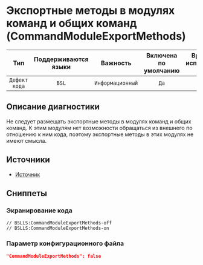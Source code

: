 # Экспортные методы в модулях команд и общих команд (CommandModuleExportMethods)

 Тип | Поддерживаются<br>языки | Важность | Включена<br>по умолчанию | Время на<br>исправление (мин) | Тэги 
 :-: | :-: | :-: | :-: | :-: | :-: 
 `Дефект кода` | `BSL` | `Информационный` | `Да` | `1` | `standard`<br>`clumsy` 

<!-- Блоки выше заполняются автоматически, не трогать -->
## Описание диагностики

Не следует размещать экспортные методы в модулях команд и общих команд. К этим модулям нет возможности 
обращаться из внешнего по отношению к ним кода, поэтому экспортные методы в этих модулях не имеют смысла.

## Источники

* [Источник](https://its.1c.ru/db/v8std/content/544/hdoc)

## Сниппеты

<!-- Блоки ниже заполняются автоматически, не трогать -->
### Экранирование кода

```bsl
// BSLLS:CommandModuleExportMethods-off
// BSLLS:CommandModuleExportMethods-on
```

### Параметр конфигурационного файла

```json
"CommandModuleExportMethods": false
```
